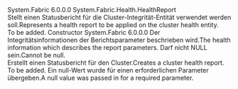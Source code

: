 <Type Name="ClusterHealthReport" FullName="System.Fabric.Health.ClusterHealthReport">
  <TypeSignature Language="C#" Value="public class ClusterHealthReport : System.Fabric.Health.HealthReport" />
  <TypeSignature Language="ILAsm" Value=".class public auto ansi beforefieldinit ClusterHealthReport extends System.Fabric.Health.HealthReport" />
  <TypeSignature Language="DocId" Value="T:System.Fabric.Health.ClusterHealthReport" />
  <TypeSignature Language="VB.NET" Value="Public Class ClusterHealthReport&#xA;Inherits HealthReport" />
  <TypeSignature Language="F#" Value="type ClusterHealthReport = class&#xA;    inherit HealthReport" />
  <AssemblyInfo>
    <AssemblyName>System.Fabric</AssemblyName>
    <AssemblyVersion>6.0.0.0</AssemblyVersion>
  </AssemblyInfo>
  <Base>
    <BaseTypeName>System.Fabric.Health.HealthReport</BaseTypeName>
  </Base>
  <Interfaces />
  <Docs>
    <summary>
      <para><span data-ttu-id="e7206-101">Stellt einen Statusbericht für die Cluster-Integrität-Entität verwendet werden soll.</span><span class="sxs-lookup"><span data-stu-id="e7206-101">Represents a health report to be applied on the cluster health entity.</span></span></para>
    </summary>
    <remarks>To be added.</remarks>
  </Docs>
  <Members>
    <Member MemberName=".ctor">
      <MemberSignature Language="C#" Value="public ClusterHealthReport (System.Fabric.Health.HealthInformation healthInformation);" />
      <MemberSignature Language="ILAsm" Value=".method public hidebysig specialname rtspecialname instance void .ctor(class System.Fabric.Health.HealthInformation healthInformation) cil managed" />
      <MemberSignature Language="DocId" Value="M:System.Fabric.Health.ClusterHealthReport.#ctor(System.Fabric.Health.HealthInformation)" />
      <MemberSignature Language="F#" Value="new System.Fabric.Health.ClusterHealthReport : System.Fabric.Health.HealthInformation -&gt; System.Fabric.Health.ClusterHealthReport" Usage="new System.Fabric.Health.ClusterHealthReport healthInformation" />
      <MemberType>Constructor</MemberType>
      <AssemblyInfo>
        <AssemblyName>System.Fabric</AssemblyName>
        <AssemblyVersion>6.0.0.0</AssemblyVersion>
      </AssemblyInfo>
      <Parameters>
        <Parameter Name="healthInformation" Type="System.Fabric.Health.HealthInformation" />
      </Parameters>
      <Docs>
        <param name="healthInformation">
          <para><span data-ttu-id="e7206-102">Der Integritätsinformationen der Berichtsparameter beschrieben wird.</span><span class="sxs-lookup"><span data-stu-id="e7206-102">The health information which describes the report parameters.</span></span> <span data-ttu-id="e7206-103">Darf nicht NULL sein.</span><span class="sxs-lookup"><span data-stu-id="e7206-103">Cannot be null.</span></span></para>
        </param>
        <summary>
          <para><span data-ttu-id="e7206-104">Erstellt einen Statusbericht für den Cluster.</span><span class="sxs-lookup"><span data-stu-id="e7206-104">Creates a cluster health report.</span></span></para>
        </summary>
        <remarks>To be added.</remarks>
        <exception cref="T:System.ArgumentNullException">
          <para><span data-ttu-id="e7206-105">Ein null-Wert wurde für einen erforderlichen Parameter übergeben.</span><span class="sxs-lookup"><span data-stu-id="e7206-105">A null value was passed in for a required parameter.</span></span></para>
        </exception>
      </Docs>
    </Member>
  </Members>
</Type>